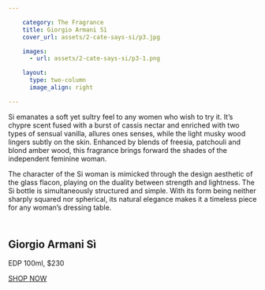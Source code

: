 ```yaml
---

    category: The Fragrance
    title: Giorgio Armani Sì
    cover_url: assets/2-cate-says-si/p3.jpg

    images:
      - url: assets/2-cate-says-si/p3-1.png

    layout:
      type: two-column
      image_align: right

---
```


Si emanates a soft yet sultry feel to any women who wish to try it. It’s chypre scent fused with a burst of cassis nectar and enriched with two types of sensual vanilla, allures ones senses, while the light musky wood lingers subtly on the skin. Enhanced by blends of freesia, patchouli and blond amber wood, this fragrance brings forward the shades of the independent feminine woman.

The character of the Si woman is mimicked through the design aesthetic of the glass flacon, playing on the duality between strength and lightness. The Si bottle is simultaneously structured and simple. With its form being neither sharply squared nor spherical, its natural elegance makes it a timeless piece for any woman’s dressing  table.

<div class="single-item">
  <img class="thumb-image" data-media-id="images:1" data-original="true">
  <h2 class="title" style="margin-top: 40px">Giorgio Armani Sì</h2>
  <p class="subtitle">EDP 100ml, $230</p>
  <a class="button outline hotspot" title="Giorgio Armani Si is availabile in store in Myer or David Jones " href="http://shop.davidjones.com.au/djs/en/davidjones/si-eau-de-parfum-100ml">SHOP NOW</a>
</div>
